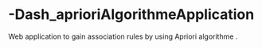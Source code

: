 # -Dash_aprioriAlgorithmeApplication
Web application to gain association rules by using Apriori algorithme .
